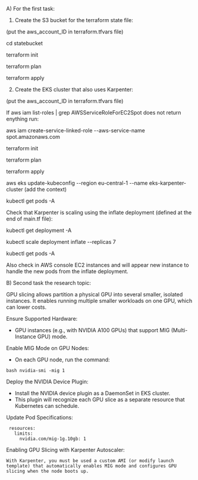 A) For the first task:

1. Create the S3 bucket for the terraform state file:

(put the aws_account_ID in terraform.tfvars file)

cd statebucket

terraform init

terraform plan 

terraform apply

2. Create the EKS cluster that also uses Karpenter:

(put the aws_account_ID in terraform.tfvars file)

If aws iam list-roles | grep AWSServiceRoleForEC2Spot does not return enything run:

aws iam create-service-linked-role --aws-service-name spot.amazonaws.com

terraform init

terraform plan

terraform apply

aws eks update-kubeconfig --region eu-central-1 --name eks-karpenter-cluster (add the context)

kubectl get pods -A

Check that Karpenter is scaling using the inflate deployment (defined at the end of main.tf file):

kubectl get deployment -A

kubectl scale deployment inflate --replicas 7

kubectl get pods -A

Also check in AWS console EC2 instances and will appear new instance to handle the new pods from the inflate deployment.

B) Second task the research topic:

GPU slicing allows partition a physical GPU into several smaller, isolated instances. It enables running multiple smaller workloads on one GPU, which can lower costs.

Ensure Supported Hardware:

   - GPU instances (e.g., with NVIDIA A100 GPUs) that support MIG (Multi-Instance GPU) mode.

Enable MIG Mode on GPU Nodes:
   - On each GPU node, run the command:  
    
    bash nvidia-smi -mig 1

Deploy the NVIDIA Device Plugin:

   - Install the NVIDIA device plugin as a DaemonSet in EKS cluster.  
   - This plugin will recognize each GPU slice as a separate resource that Kubernetes can schedule.

Update Pod Specifications:

     resources:
       limits:
         nvidia.com/mig-1g.10gb: 1

Enabling GPU Slicing with Karpenter Autoscaler:

    With Karpenter, you must be used a custom AMI (or modify launch template) that automatically enables MIG mode and configures GPU slicing when the node boots up.




